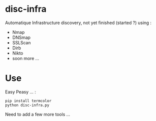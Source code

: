 # disc-infra
Automatique Infrastructure discovery, not yet finished (started ?) using :

- Nmap
- DNSmap
- SSLScan
- Dirb
- Nikto
- soon more ...


#  Use 

Easy Peasy ... :

```shell
pip install termcolor
python disc-infra.py
```

Need to add a few more tools ...
